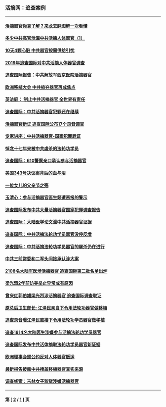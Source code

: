 ### 活摘网：追查案例
---
#### [活摘器官你真了解？来龙去脉图解一次看懂](../../pages/nf5880/n13013820.md?10300430) 
#### [多少中共高官泄漏中共活摘人体器官（1）](../../pages/nf5880/n12671234.md?10300430) 
#### [10天4颗心脏 中共器官按需供给引忧](../../pages/nf5880/n12326366.md?10300430) 
#### [2019年追查国际对中共活摘人体器官调查](../../pages/nf5880/n11917733.md?10300430) 
#### [追查国际报告：中共解放军西京医院活摘器官](../../pages/nf5880/n11838359.md?10300430) 
#### [欧洲移植大会 中共掠夺器官再成焦点](../../pages/nf5880/n11538883.md?10300430) 
#### [英法庭： 制止中共活摘器官 全世界有责任](../../pages/nf5880/n11330691.md?10300430) 
#### [追查国际：中共活摘器官犯罪还在继续](../../pages/nf5880/n11218301.md?10300430) 
#### [活摘器官新证 追查国际公布17个录音调查](../../pages/nf5880/n10897744.md?10300430) 
#### [专家讲座：中共活摘器官-国家犯罪罪证](../../pages/nf5880/n8828153.md?10300430) 
#### [悼念十七年来被中共虐杀的法轮功学员](../../pages/nf5880/n8124823.md?10300430) 
#### [追查国际：610警察亲口承认参与活摘器官](../../pages/nf5880/n8109067.md?10300430) 
#### [美国343号决议案背后的血与泪](../../pages/nf5880/n8020684.md?10300430) 
#### [一位女儿的父亲节之殇](../../pages/nf5880/n8014122.md?10300430) 
#### [玉清心：参与活摘器官医生频遭恶报的警示](../../pages/nf5880/n4637546.md?10300430) 
#### [追查国际发布中共大量活摘器官国家犯罪调查报告](../../pages/nf5880/n4613428.md?10300430) 
#### [追查国际：大陆医学论文泄中共活摘器官证据](../../pages/nf5880/n4608794.md?10300430) 
#### [追查国际：中共活摘法轮功学员器官没停反增](../../pages/nf5880/n4584075.md?10300430) 
#### [追查国际：中共活摘法轮功学员器官的屠杀仍在进行](../../pages/nf5880/n4299154.md?10300430) 
#### [中共三前常委和二军头间接承认涉大案](../../pages/nf5880/n4286244.md?10300430) 
#### [2108名大陆军医涉活摘器官 追查国际第二批名单出炉](../../pages/nf5880/n4284769.md?10300430) 
#### [梁光烈2年前访美举止异常或有原因](../../pages/nf5880/n4279686.md?10300430) 
#### [曾庆红郭伯雄梁光烈涉活摘器官 追查国际调查取证](../../pages/nf5880/n4278462.md?10300430) 
#### [原总后卫生部长: 江泽民亲自下令用法轮功器官做移植](../../pages/nf5880/n4263864.md?10300430) 
#### [追查录音曝江泽民直接下令用法轮功学员器官做移植](../../pages/nf5880/n4261268.md?10300430) 
#### [追查1814名大陆医生涉嫌参与活摘法轮功学员器官](../../pages/nf5880/n4259055.md?10300430) 
#### [追查国际发布中共活体摘取法轮功学员器官新证据](../../pages/nf5880/n4258255.md?10300430) 
#### [欧洲理事会颁公约反对人体器官贩运](../../pages/nf5880/n4206955.md?10300430) 
#### [最新报告披露中共掩盖移植器官真实来源](../../pages/nf5880/n4140084.md?10300430) 
#### [调查线索：吉林女子监狱涉嫌活摘器官](../../pages/nf5880/n4044366.md?10300430) 

---
#### 第 [ [2](./2.md?10300430) / [1](./1.md?10300430) ] 页
